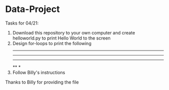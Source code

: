 # Data-Project

Tasks for 04/21:
1. Download this repository to your own computer and create helloworld.py to print Hello World to the screen
2. Design for-loops to print the following
      *****
      ****
      ***
      **
      *
3. Follow Billy's instructions

Thanks to Billy for providing the file
